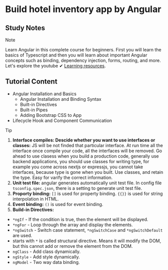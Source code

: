 # Build hotel inventory app by Angular 

## Study Notes
> [!NOTE]
> Learn Angular in this complete course for beginners. First you will learn the basics of Typescript and then you will learn about important Angular concepts such as binding, dependency injection, forms, routing, and more. Let's explore the youtube ✔ [Learning resources](https://www.youtube.com/watch?v=3qBXWUpoPHo&t=608s).


 ## Tutorial Content
 - Angular Installation and Basics
   - Angular Installation and Binding Syntax
   - Built-in Directives
   - Built-in Pipes
   - Adding Bootstrap CSS to App
 - Lifecycle Hook and Component Communication

> [!TIP]
> 1. **Interface compiles: Descide whether you want to use interfaces or classes:** JS will be not finded that particular interface. At run time all the interface once compile your code, all the interfaces will be removed. Go ahead to use clasess when you build a production code, generally use backend applications, you should use classes for writing type, for example you come across nextjs or expressjs, you cannot take interfaces, because type is gone when you built. Use classes, and retain the type. Easy for varify the correct information.
> 2. **Unit test file:** angular generates automatically unit test file. In config file `tsconfig.spec.json`, there is a setting to generate unit test file.
> 3. **Proporty binding:** `[]` is used for property binding. `{{}}` is used for string interpolation in HTML.
> 4. **Event binding:** `()` is used for event binding.
> 5. **Build-in Directives:** 
> - `*ngIf` - If the condition is true, then the element will be displayed.
> - `*ngFor` - Loop through the array and display the elements.
> - `*ngSwitch` - Switch case statement, `*ngSwitchCase` and `*ngSwitchDefault` are used.
> - starts with `*` is called structural directive. Means it will modify the DOM, but this cannot add or remove the element from the DOM.
> - `ngClass` - Add class dynamically.
> - `ngStyle` - Add style dynamically.
> - `ngModel` - Two way data binding.
